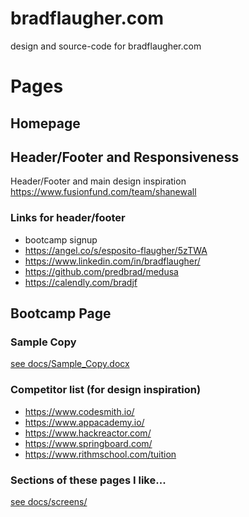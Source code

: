 # bradflaugher.com
design and source-code for bradflaugher.com

# Pages

## Homepage

## Header/Footer and Responsiveness

Header/Footer and main design inspiration https://www.fusionfund.com/team/shanewall

### Links for header/footer

* bootcamp signup
* https://angel.co/s/esposito-flaugher/5zTWA
* https://www.linkedin.com/in/bradflaugher/
* https://github.com/predbrad/medusa
* https://calendly.com/bradjf

## Bootcamp Page

### Sample Copy 

[see docs/Sample_Copy.docx](docs/Sample_Copy.docx)

### Competitor list (for design inspiration) 
* https://www.codesmith.io/
* https://www.appacademy.io/
* https://www.hackreactor.com/
* https://www.springboard.com/
* https://www.rithmschool.com/tuition

### Sections of these pages I like...

[see docs/screens/](docs/screens/)


